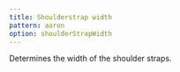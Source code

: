 ```yaml
---
title: Shoulderstrap width
pattern: aaron
option: shoulderStrapWidth
---
```


Determines the width of the shoulder straps.
